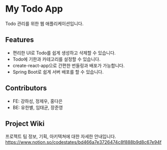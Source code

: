 # My Todo App

Todo 관리를 위한 웹 애플리케이션입니다.

## Features

- 편리한 UI로 Todo를 쉽게 생성하고 삭제할 수 있습니다.
- Todo에 기한과 카테고리를 설정할 수 있습니다.
- create-react-app으로 간편한 번들링과 배포가 가능합니다.
- Spring Boot로 쉽게 서버 배포를 할 수 있습니다.

## Contributors

- FE: 강하성, 정제우, 홍다은
- BE: 유한별, 임태균, 장준영

## Project Wiki

프로젝트 팀 정보, 기획, 아키텍쳐에 대한 자세한 안내입니다.
https://www.notion.so/codestates/bd466a7e3726474c8f888b9d8c67e94f
